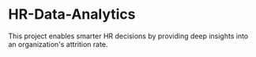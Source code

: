 # HR-Data-Analytics
 This project enables smarter HR decisions by providing deep insights into an organization's attrition rate.
